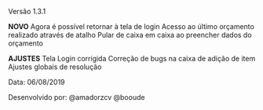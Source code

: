 Versão 1.3.1

**NOVO**
Agora é possível retornar à tela de login
Acesso ao último orçamento realizado através de atalho
Pular de caixa em caixa ao preencher dados do orçamento

**AJUSTES**
Tela Login corrigida
Correção de bugs na caixa de adição de item
Ajustes globais de resolução

Data: 06/08/2019

Desenvolvido por:
@amadorzcv
@booude